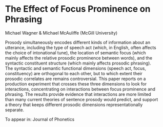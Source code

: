 # The Effect of Focus Prominence on Phrasing

Michael Wagner & Michael McAuliffe (McGill University)

Prosody simultaneously encodes different kinds of information about an utterance, including the type of speech act (which, in English, often affects the choice of intonational tune), the location of semantic focus (which mainly affects the relative prosodic prominence between words), and the syntactic constituent structure (which mainly affects prosodic phrasing). The syntactic and semantic functional dimensions (speech act, focus, constituency) are orthogonal to each other, but to which extent their prosodic correlates are remains controversial. This paper reports on a production experiment that crosses these three dimensions to look for interactions, concentrating on interactions between focus prominence and phrasing. The results provide evidence that interactions are more limited than many current theories of sentence prosody would predict, and support a theory that keeps different prosodic dimensions representationally separate.


To appear in: Journal of Phonetics
